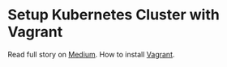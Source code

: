 # Setup Kubernetes Cluster with Vagrant

Read full story on [Medium](https://blog.devops.dev/how-to-setup-kubernetes-cluster-with-vagrant-e2c808795840).
How to install [Vagrant](https://developer.hashicorp.com/vagrant/downloads).


